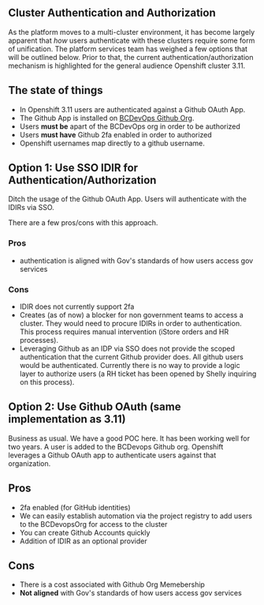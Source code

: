 ## Cluster Authentication and Authorization

As the platform moves to a multi-cluster environment, it has become largely apparent that _how_ users authenticate with these clusters require 
some form of unification. The platform services team has weighed a few options that will be outlined below. Prior to that, the current
authentication/authorization mechanism is highlighted for the general audience Openshift cluster 3.11. 


## The state of things


- In Openshift 3.11 users are authenticated against a Github OAuth App. 
- The Github App is installed on [BCDevOps Github Org](https://github.com/bcdevops).
- Users __must be__ apart of the BCDevOps org in order to be authorized
- Users __must have__ Github 2fa enabled in order to authorized
- Openshift usernames map directly to a github username.

## Option 1: Use SSO IDIR for Authentication/Authorization

Ditch the usage of the Github OAuth App. Users will authenticate with the IDIRs via SSO. 

There are a few pros/cons with this approach.

### Pros
- authentication is aligned with Gov's standards of how users access gov services


### Cons
- IDIR does not currently support 2fa
- Creates (as of now) a blocker for non government teams to access a cluster. They would need to procure IDIRs in order to authentication. This process
requires manual intervention (iStore orders and HR processes). 
- Leveraging Github as an IDP via SSO does not provide the scoped authentication that the current Github provider does.  All github users would be authenticated.
Currently there is no way to provide a logic layer to authorize users (a RH ticket has been opened by Shelly inquiring on this process).


## Option 2: Use Github OAuth (same implementation as 3.11)

Business as usual. We have a good POC here. It has been working well for two years. A user is added to the BCDevops Github org. Openshift leverages a Github OAuth app to authenticate users against that organization.

## Pros
- 2fa enabled (for GitHub identities)
- We can easily establish automation via the project registry to add users to the BCDevopsOrg for access to the cluster
- You can create Github Accounts quickly
- Addition of IDIR as an optional provider

## Cons
- There is a cost associated with Github Org Memebership
- __Not aligned__ with Gov's standards of how users access gov services
